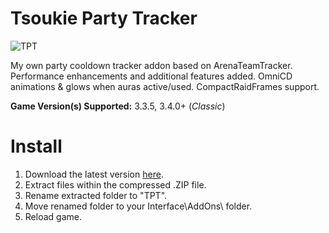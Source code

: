# Tsoukie Party Tracker

![TPT](https://cdn.discordapp.com/attachments/915279530338422837/981989977669898320/unknown.png)

My own party cooldown tracker addon based on ArenaTeamTracker. Performance enhancements and additional features added. OmniCD animations & glows when auras active/used. CompactRaidFrames support.

**Game Version(s) Supported:** 3.3.5, 3.4.0+ (*Classic*)

# Install
1. Download the latest version [here](https://gitlab.com/Tsoukie/tsoukiepartytracker/-/archive/master/tpt-master.zip).
2. Extract files within the compressed .ZIP file.
3. Rename extracted folder to "TPT".
4. Move renamed folder to your Interface\AddOns\ folder.
5. Reload game.